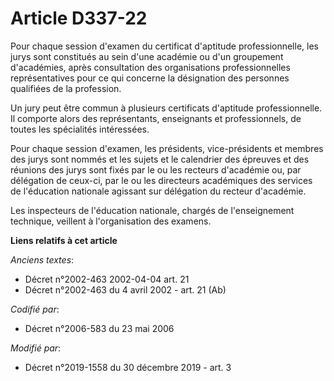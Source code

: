 # Article D337-22

Pour chaque session d'examen du certificat d'aptitude professionnelle, les jurys sont constitués au sein d'une académie ou
d'un groupement d'académies, après consultation des organisations professionnelles représentatives pour ce qui concerne la
désignation des personnes qualifiées de la profession.

Un jury peut être commun à plusieurs certificats d'aptitude professionnelle. Il comporte alors des représentants, enseignants
et professionnels, de toutes les spécialités intéressées.

Pour chaque session d'examen, les présidents, vice-présidents et membres des jurys sont nommés et les sujets et le calendrier
des épreuves et des réunions des jurys sont fixés par le ou les recteurs d'académie ou, par délégation de ceux-ci, par le ou
les directeurs académiques des services de l'éducation nationale agissant sur délégation du recteur d'académie.

Les inspecteurs de l'éducation nationale, chargés de l'enseignement technique, veillent à l'organisation des examens.

**Liens relatifs à cet article**

_Anciens textes_:

  - Décret n°2002-463 2002-04-04 art. 21
  - Décret n°2002-463 du 4 avril 2002 - art. 21 (Ab)

_Codifié par_:

  - Décret n°2006-583 du 23 mai 2006

_Modifié par_:

  - Décret n°2019-1558 du 30 décembre 2019 - art. 3
